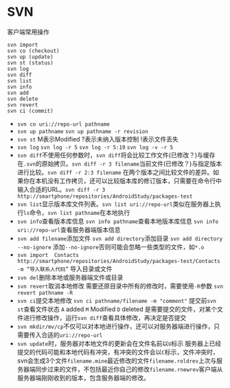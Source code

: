 SVN
====
客户端常用操作
```
svn import
svn co (checkout)
svn up (update)
svn st (status)
svn log
svn diff
svn list
svn info
svn add
svn delete
svn revert
svn ci (commit)
```

+ ``svn co uri://repo-url pathname``
+ ``svn up pathname`` ``svn up pathname -r revision``
+ ``svn st`` M表示Modified ?表示未纳入版本控制 !表示文件丢失
+ ``svn log`` ``svn log -r 5`` ``svn log -r 5:19`` ``svn log -v -r 5``
+ ``svn diff``不使用任何参数时，``svn diff``将会比较工作文件(已修改？)与缓存在``.svn``的原始拷贝。``svn diff -r 3 filename``当前文件(已修改？)与指定版本进行比较。``svn diff -r 2:3 filename`` 在两个版本之间比较文件的差异。如果你在本机没有工作拷贝，还可以比较版本库的修订版本，只需要在命令行中输入合适的URL。``svn diff -r 3  http://smartphone/repositories/AndroidStudy/packages-test ``
+ ``svn list``显示版本库文件列表。``svn list uri://repo-url``类似在服务器上执行``ls``命令，``svn list pathname``在本地执行
+ ``svn info``查看版本库信息 ``svn info pathname``查看本地版本库信息 ``svn info uri://repo-url``查看服务器端版本信息
+ ``svn add filename``添加文件 ``svn add directory``添加目录 ``svn add directory --no-ignore`` 添加``--no-ignore``否则可能会忽略一些类型的文件，如``*.o``
+ ``svn import  Contacts http://smartphone/repositories/AndroidStudy/packages-test/Contacts  -m “导入联系人代码”`` 导入目录或文件
+ ``svn del``删除本地或服务器端文件或目录
+ ``svn revert``取消本地修改 需要还原目录中所有的修改时，需要使用``-R``参数 ``svn revert pathname -R``
+ ``svn ci``提交本地修改 ``svn ci pathname/filename -m "comment"`` 提交前``svn st``查看文件状态 ``A`` added ``M`` Modified ``D`` deleted 是需要提交的文件，对某个文件进行修改操作，运行``svn diff``查看具体修改，再决定是否提交
+ ``svn mkdir/mv/cp``不仅可以对本地进行操作，还可以对服务器端进行操作，只需要传入合适的``uri://repo-url``
+ ``svn update``时，服务器对本地文件的更新会在文件名前以``U``标示 服务器上已经提交的代码可能和本地代码有冲突，有冲突的文件会以``C``标示，文件冲突时，svn会生成3个文件``filename.mine``最近修改的文件``filename.roldrev``上次与服务器端同步过来的文件，不包括最近你自己的修改``filename.rnewrev``客户端从服务器端刚刚收到的版本，包含服务器端的修改。